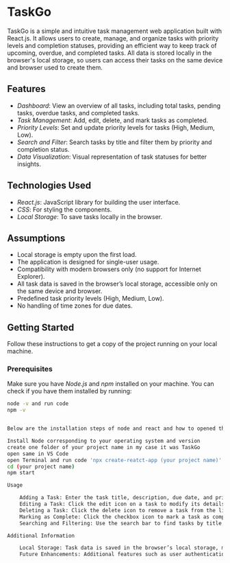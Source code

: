 # TaskGo

TaskGo is a simple and intuitive task management web application built with React.js. It allows users to create, manage, and organize tasks with priority levels and completion statuses, providing an efficient way to keep track of upcoming, overdue, and completed tasks. All data is stored locally in the browser's local storage, so users can access their tasks on the same device and browser used to create them.

## Features

- *Dashboard*: View an overview of all tasks, including total tasks, pending tasks, overdue tasks, and completed tasks.
- *Task Management*: Add, edit, delete, and mark tasks as completed.
- *Priority Levels*: Set and update priority levels for tasks (High, Medium, Low).
- *Search and Filter*: Search tasks by title and filter them by priority and completion status.
- *Data Visualization*: Visual representation of task statuses for better insights.

## Technologies Used

- *React.js*: JavaScript library for building the user interface.
- *CSS*: For styling the components.
- *Local Storage*: To save tasks locally in the browser.

## Assumptions

- Local storage is empty upon the first load.
- The application is designed for single-user usage.
- Compatibility with modern browsers only (no support for Internet Explorer).
- All task data is saved in the browser’s local storage, accessible only on the same device and browser.
- Predefined task priority levels (High, Medium, Low).
- No handling of time zones for due dates.

## Getting Started

Follow these instructions to get a copy of the project running on your local machine.

### Prerequisites

Make sure you have *Node.js* and *npm* installed on your machine. You can check if you have them installed by running:

```bash
node -v and run code 
npm -v


Below are the installation steps of node and react and how to opened the browser and navigate to localhost to view the application

Install Node corresponding to your operating system and version
create one folder of your project name in my case it was TaskGo
open same in VS Code
open Terminal and run code 'npx create-reatct-app (your project name)'
cd (your project name)
npm start

Usage

    Adding a Task: Enter the task title, description, due date, and priority, then click Add Task. The new task will appear in the task list.
    Editing a Task: Click the edit icon on a task to modify its details.
    Deleting a Task: Click the delete icon to remove a task from the list.
    Marking as Complete: Click the checkbox icon to mark a task as complete.
    Searching and Filtering: Use the search bar to find tasks by title, and the filter options to filter tasks by priority and status.

Additional Information

    Local Storage: Task data is saved in the browser’s local storage, meaning data persists even if you close the browser. However, clearing the browser cache or using the application in incognito mode will remove saved tasks.
    Future Enhancements: Additional features such as user authentication, server-side storage, and advanced filtering could be implemented with more time and resources.

